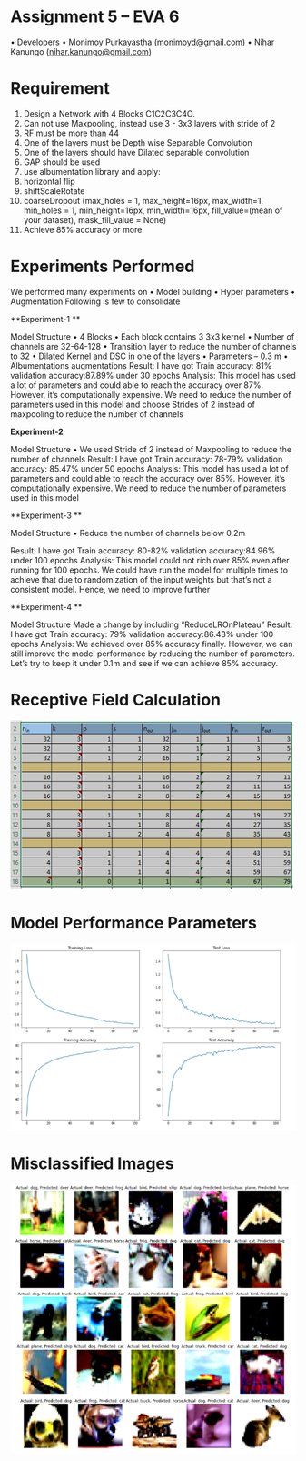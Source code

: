 
# Assignment 5 – EVA 6
• Developers
•	Monimoy Purkayastha (monimoyd@gmail.com)
•	Nihar Kanungo (nihar.kanungo@gmail.com)
# Requirement
1.	Design a Network with 4 Blocks C1C2C3C4O.
2.	Can not use Maxpooling, instead use 3 - 3x3 layers with stride of 2 
3.	RF must be more than 44 
4.	One of the layers must be Depth wise Separable Convolution
5.	One of the layers should have Dilated separable convolution
6.	GAP should be used
7.	use albumentation library and apply:
1.	horizontal flip
2.	shiftScaleRotate
3.	coarseDropout (max_holes = 1, max_height=16px, max_width=1, min_holes = 1, min_height=16px, min_width=16px, fill_value=(mean of your dataset), mask_fill_value = None)
8.	Achieve 85% accuracy or more 

# Experiments Performed 
We performed many experiments on 
•	Model building 
•	Hyper parameters 
•	Augmentation 
Following is few to consolidate 

**Experiment-1 **

Model Structure 
•	4 Blocks 
•	Each block contains 3 3x3 kernel
•	Number of channels are 32-64-128 
•	Transition layer to reduce the number of channels to 32
•	Dilated Kernel and DSC in one of the layers 
•	Parameters – 0.3 m
•	Albumentations augmentations
Result:
I have got Train accuracy: 81% validation accuracy:87.89% under 30 epochs 
Analysis:
This model has used a lot of parameters and could able to reach the accuracy over 87%. However, it’s computationally expensive. We need to reduce the number of parameters used in this model and choose Strides of 2 instead of maxpooling to reduce the number of channels 

**Experiment-2**

Model Structure 
•	We used Stride of 2 instead of Maxpooling to reduce the number of channels 
Result:
I have got Train accuracy: 78-79% validation accuracy: 85.47% under 50 epochs 
Analysis:
This model has used a lot of parameters and could able to reach the accuracy over 85%. However, it’s computationally expensive. We need to reduce the number of parameters used in this model

**Experiment-3 **

Model Structure 
•	Reduce the number of channels below 0.2m

Result:
I have got Train accuracy: 80-82% validation accuracy:84.96% under 100 epochs 
Analysis:
This model could not rich over 85% even after running for 100 epochs. We could have run the model for multiple times to achieve that due to randomization of the input weights but that’s not a consistent model. Hence, we need to improve further 

**Experiment-4 **

Model Structure 
Made a change by including “ReduceLROnPlateau” 
Result:
I have got Train accuracy: 79% validation accuracy:86.43% under 100 epochs 
Analysis:
We achieved over 85% accuracy finally. However, we can still improve the model performance by reducing the number of parameters. Let’s try to keep it under 0.1m and see if we can achieve 85% accuracy.

 


# Receptive Field Calculation

![ ](images/RF_CALC.PNG)

# Model Performance Parameters
![ ](images/loss_accuracy.PNG)

# Misclassified Images
![ ](images/misclassified.PNG)

